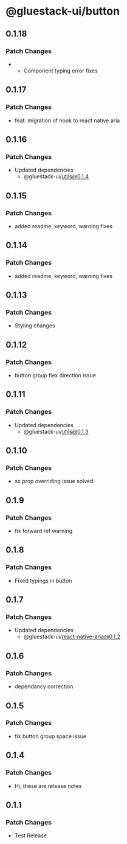 # @gluestack-ui/button

## 0.1.18

### Patch Changes

- - Component typing error fixes

## 0.1.17

### Patch Changes

- feat: migration of hook to react native aria

## 0.1.16

### Patch Changes

- Updated dependencies
  - @gluestack-ui/utils@0.1.4

## 0.1.15

### Patch Changes

- added readme, keyword, warning fixes

## 0.1.14

### Patch Changes

- added readme, keyword, warning fixes

## 0.1.13

### Patch Changes

- Styling changes

## 0.1.12

### Patch Changes

- button group flex direction issue

## 0.1.11

### Patch Changes

- Updated dependencies
  - @gluestack-ui/utils@0.1.3

## 0.1.10

### Patch Changes

- sx prop overriding issue solved

## 0.1.9

### Patch Changes

- fix forward ref warning

## 0.1.8

### Patch Changes

- Fixed typings in button

## 0.1.7

### Patch Changes

- Updated dependencies
  - @gluestack-ui/react-native-aria@0.1.2

## 0.1.6

### Patch Changes

- dependancy correction

## 0.1.5

### Patch Changes

- fix button group space issue

## 0.1.4

### Patch Changes

- Hi, these are release notes

## 0.1.1

### Patch Changes

- Test Release
